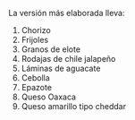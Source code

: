 La versión más elaborada lleva:

1. Chorizo
2. Frijoles
3. Granos de elote
4. Rodajas de chile jalapeño
5. Láminas de aguacate
6. Cebolla
7. Epazote
8. Queso Oaxaca
9. Queso amarillo tipo cheddar
